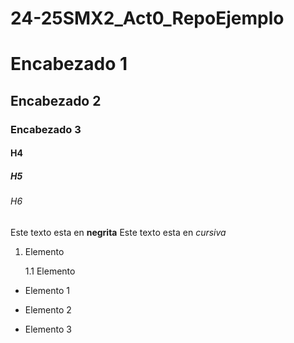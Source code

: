 # 24-25SMX2_Act0_RepoEjemplo

# Encabezado 1
## Encabezado 2
### Encabezado 3
#### H4 
##### H5 
###### H6

Este texto esta en **negrita**
Este texto esta en *cursiva*


1. Elemento

	1.1 Elemento

* Elemento 1 
+ Elemento 2
- Elemento 3

